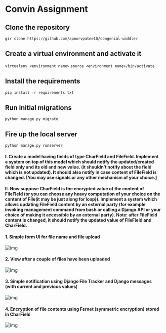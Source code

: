 # Convin Assignment

## Clone the repository

`gir clone https://github.com/apoorvpatne10/congenial-waddle/`

## Create a virtual environment and activate it 

`virtualenv <environment name>`
`source <environment name>/bin/activate`

## Install the requirements

`pip install -r requirements.txt`

## Run initial migrations

`python manage.py migrate`

## Fire up the local server

`python manage.py runserver`

#### I. Create a model having fields of type CharField and FileField. Implement a system on top of this model which should notify the updated/created field only and its old and new value. (it shouldn’t notify about the field which is not updated). It should also notify in case content of FileField is changed. [You may use signals or any other mechanism of your choice.] 

#### II. Now suppose CharField is the encrypted value of the content of FileFIeld (or you can choose any heavy computation of your choice on the content of File(it may be just along for loop)). Implement a system which allows updating FileField content by an external party (for example invoking management command from bash or calling a Django API or your choice of making it accessible by an external party). Note: after FileField content is changed, it should notify the updated value of FileField and CharField. 

#### 1. Simple form UI for file name and file upload

![img](https://i.imgur.com/zJ6Bqst.png)

#### 2. View after a couple of files have been uploaded

![img](https://i.imgur.com/dBz3QkK.png)

#### 3. Simple notification using Django File Tracker and Django messages (with current and previous values)

![img](https://i.imgur.com/YPqtft4.png)

#### 4. Encryption of file contents using Fernet (symmetric encryption) stored in CharField

![img](https://i.imgur.com/uPV0T7p.png)

